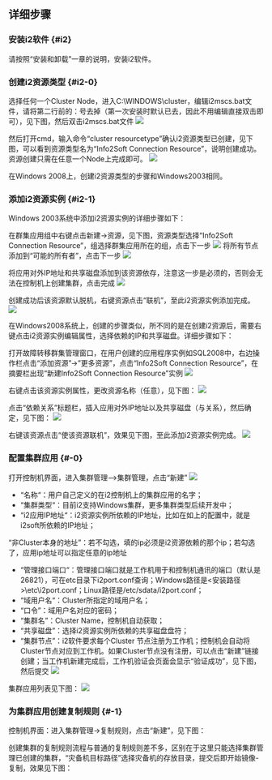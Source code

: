 ## 详细步骤

### 安装i2软件 {#i2}

请按照“安装和卸载”一章的说明，安装i2软件。

### 创建i2资源类型 {#i2-0}

选择任何一个Cluster Node，进入C:\WINDOWS\cluster，编辑i2mscs.bat文件，请将第二行前的：号去掉（第一次安装时默认已去，因此不用编辑直接双击即可），见下图，然后双击i2mscs.bat文件
![](/assets/V6.128284.png)

然后打开cmd，输入命令“cluster resourcetype”确认i2资源类型已创建，见下图，可以看到资源类型名为“Info2Soft Connection Resource”，说明创建成功。资源创建只需在任意一个Node上完成即可。
![](/assets/V6.128407.png)

在Windows 2008上，创建i2资源类型的步骤和Windows2003相同。

### 添加i2资源实例 {#i2-1}

Windows 2003系统中添加i2资源实例的详细步骤如下：

在群集应用组中右键点击新建-&gt;资源，见下图，资源类型选择“Info2Soft Connection Resource”，组选择群集应用所在的组，点击下一步
![](/assets/V6.128571.png)
将所有节点添加到“可能的所有者”，点击下一步
![](/assets/V6.128596.png)

将应用对外IP地址和共享磁盘添加到该资源依存，注意这一步是必须的，否则会无法在控制机上创建集群，点击完成
![](/assets/V6.128652.png)

创建成功后该资源默认脱机，右键资源点击“联机”，至此i2资源实例添加完成。
![](/assets/V6.128693.png)

在Windows2008系统上，创建的步骤类似，所不同的是在创建i2资源后，需要右键点击i2资源实例编辑属性，选择依赖的IP和共享磁盘。详细步骤如下：

打开故障转移群集管理窗口，在用户创建的应用程序实例如SQL2008中，右边操作栏点击“添加资源”-&gt;”更多资源”，点击“Info2Soft Connection Resource”，在摘要栏出现“新建Info2Soft Connection Resource”实例
![](/assets/V6.128905.png)

右键点击该资源实例属性，更改资源名称（任意），见下图：
![](/assets/V6.128935.png)

点击“依赖关系”标题栏，插入应用对外IP地址以及共享磁盘（与关系），然后确定，见下图：
![](/assets/V6.128981.png)

右键该资源点击“使该资源联机”，效果见下图，至此添加i2资源实例完成。
![](/assets/V6.129019.png)


### 配置集群应用 {#-0}

打开控制机界面，进入集群管理--&gt;集群管理，点击“新建”
![](/assets/V6.129057.png)

*   “名称“：用户自己定义的在i2控制机上的集群应用的名字；
*   “集群类型“：目前i2支持Windows集群，更多集群类型后续开发中；
*   “i2应用IP地址“：i2资源实例所依赖的IP地址，比如在如上的配置中，就是i2soft所依赖的IP地址；

“非Cluster本身的地址”：若不勾选，填的ip必须是i2资源依赖的那个ip；若勾选了，应用ip地址可以指定任意的ip地址

*   “管理接口端口“：管理接口端口就是工作机用于和控制机通讯的端口（默认是26821），可在etc目录下i2port.conf查询；Windows路径是&lt;安装路径&gt;\etc\i2port.conf；Linux路径是/etc/sdata/i2port.conf；
*   “域用户名“：Cluster所指定的域用户名；
*   “口令”：域用户名对应的密码；
*   “集群名”：Cluster Name，控制机自动获取；
*   “共享磁盘”：选择i2资源实例所依赖的共享磁盘盘符；
*   “集群节点”：i2软件要求每个Cluster 节点注册为工作机；控制机会自动将Cluster节点对应到工作机。如果Cluster节点没有注册，可以点击“新建”链接创建；当工作机新建完成后，工作机验证会页面会显示“验证成功”，见下图，然后提交
![](/assets/V6.129587.png)

集群应用列表见下图：
![](/assets/V6.129603.png)



### 为集群应用创建复制规则 {#-1}

控制机界面：进入集群管理-&gt;复制规则，点击“新建”，见下图：

创建集群的复制规则流程与普通的复制规则差不多，区别在于这里只能选择集群管理已创建的集群，“灾备机目标路径”选择灾备机的存放目录，提交后即开始镜像-复制，效果见下图：